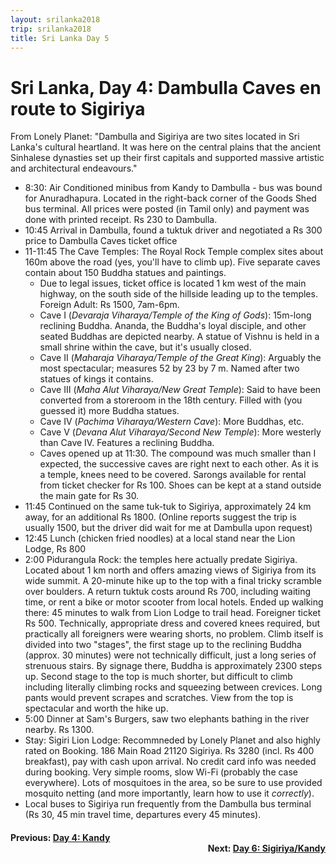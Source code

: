 ```yaml
---
layout: srilanka2018
trip: srilanka2018
title: Sri Lanka Day 5
---
```


# Sri Lanka, Day 4: Dambulla Caves en route to Sigiriya

From Lonely Planet: "Dambulla and Sigiriya are two sites located in Sri Lanka's cultural heartland. It was here on the central plains that the ancient Sinhalese dynasties set up their first capitals and supported massive artistic and architectural endeavours."

* 8:30: Air Conditioned minibus from Kandy to Dambulla - bus was bound for Anuradhapura. Located in the right-back corner of the Goods Shed bus terminal. All prices were posted (in Tamil only) and payment was done with printed receipt. Rs 230 to Dambulla.
* 10:45 Arrival in Dambulla, found a tuktuk driver and negotiated a Rs 300 price to Dambulla Caves ticket office
* 11-11:45 The Cave Temples: The Royal Rock Temple complex sites about 160m above the road (yes, you'll have to climb up). Five separate caves contain about 150 Buddha statues and paintings.
    - Due to legal issues, ticket office is located 1 km west of the main highway, on the south side of the hillside leading up to the temples. Foreign Adult: Rs 1500, 7am-6pm.
    - Cave I (*Devaraja Viharaya/Temple of the King of Gods*): 15m-long reclining Buddha. Ananda, the Buddha's loyal disciple, and other seated Buddhas are depicted nearby. A statue of Vishnu is held in a small shrine within the cave, but it's usually closed.
    - Cave II (*Maharaja Viharaya/Temple of the Great King*): Arguably the most spectacular; measures 52 by 23 by 7 m. Named after two statues of kings it contains.
    - Cave III (*Maha Alut Viharaya/New Great Temple*): Said to have been converted from a storeroom in the 18th century. Filled with (you guessed it) more Buddha statues.
    - Cave IV (*Pachima Viharaya/Western Cave*): More Buddhas, etc.
    - Cave V (*Devana Alut Viharaya/Second New Temple*): More westerly than Cave IV. Features a reclining Buddha.
    - Caves opened up at 11:30. The compound was much smaller than I expected, the successive caves are right next to each other. As it is a temple, knees need to be covered. Sarongs available for rental from ticket checker for Rs 100. Shoes can be kept at a stand outside the main gate for Rs 30.
* 11:45 Continued on the same tuk-tuk to Sigiriya, approximately 24 km away, for an additional Rs 1800. (Online reports suggest the trip is usually 1500, but the driver did wait for me at Dambulla upon request)
* 12:45 Lunch (chicken fried noodles) at a local stand near the Lion Lodge, Rs 800
* 2:00 Pidurangula Rock: the temples here actually predate Sigiriya. Located about 1 km north and offers amazing views of Sigiriya from its wide summit. A 20-minute hike up to the top with a final tricky scramble over boulders. A return tuktuk costs around Rs 700, including waiting time, or rent a bike or motor scooter from local hotels. Ended up walking there: 45 minutes to walk from Lion Lodge to trail head. Foreigner ticket Rs 500. Technically, appropriate dress and covered knees required, but practically all foreigners were wearing shorts, no problem. Climb itself is divided into two "stages", the first stage up to the reclining Buddha (approx. 30 minutes) were not technically difficult, just a long series of strenuous stairs. By signage there, Buddha is approximately 2300 steps up. Second stage to the top is much shorter, but difficult to climb including literally climbing rocks and squeezing between crevices. Long pants would prevent scrapes and scratches. View from the top is spectacular and worth the hike up.
* 5:00 Dinner at Sam's Burgers, saw two elephants bathing in the river nearby. Rs 1300.
* Stay: Sigiri Lion Lodge: Recommneded by Lonely Planet and also highly rated on Booking. 186 Main Road 21120 Sigiriya. Rs 3280 (incl. Rs 400 breakfast), pay with cash upon arrival. No credit card info was needed during booking. Very simple rooms, slow Wi-Fi (probably the case everywhere). Lots of mosquitoes in the area, so be sure to use provided mosquito netting (and more importantly, learn how to use it *correctly*).
* Local buses to Sigiriya run frequently from the Dambulla bus terminal (Rs 30, 45 min travel time, departures every 45 minutes).

<h4><div style="text-align: left; margin-bottom: -20px">Previous: <a href="/2018/11/28/srilanka4.html">Day 4: Kandy</a></div></h4>
<h4><div style="text-align: right;">Next: <a href="/2018/11/30/srilanka6.html">Day 6: Sigiriya/Kandy</a></div></h4>